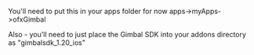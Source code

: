 You'll need to put this in your apps folder for now apps->myApps->ofxGimbal

Also - you'll need to just place the Gimbal SDK into your addons directory as "gimbalsdk_1.20_ios"

